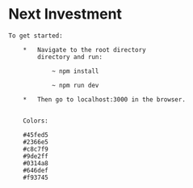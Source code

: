 
# Next Investment #

    To get started:

        *   Navigate to the root directory
            directory and run:

                ~ npm install
                
                ~ npm run dev

        *   Then go to localhost:3000 in the browser.


        Colors: 
        
        #45fed5
        #2366e5
        #c8c7f9
        #9de2ff
        #0314a8
        #646def
        #f93745